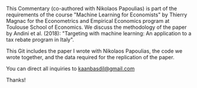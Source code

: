 This Commentary (co-authored with Nikolaos Papoulias) is part of the requirements of the course "Machine Learning for Economists" by Thierry Magnac for the Econometrics and Empirical Economics program at Toulouse School of Economics. We discuss the methodology of the paper by Andini et al. (2018): "Targeting with machine learning: An application to a tax rebate program in Italy". 

This Git includes the paper I wrote with Nikolaos Papoulias, the code we wrote together, and the data required for the replication of the paper. 

You can direct all inquiries to kaanbasdil@gmail.com

Thanks!
